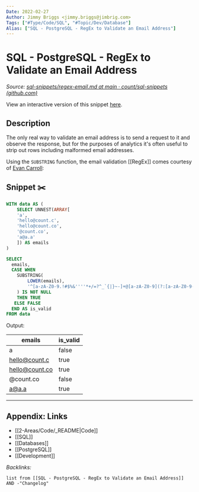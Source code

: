 ```yaml
---
Date: 2022-02-27
Author: Jimmy Briggs <jimmy.briggs@jimbrig.com>
Tags: ["#Type/Code/SQL", "#Topic/Dev/Database"]
Alias: ["SQL - PostgreSQL - RegEx to Validate an Email Address"]
---
```


# SQL - PostgreSQL - RegEx to Validate an Email Address

*Source: [sql-snippets/regex-email.md at main · count/sql-snippets (github.com)](https://github.com/count/sql-snippets/blob/main/postgres/regex-email.md)*

View an interactive version of this snippet [here](https://count.co/n/QLRHXD9dVRG?vm=e).

## Description

The only real way to validate an email address is to send a request to it and observe the response, but for the purposes of analytics it's often useful to strip out rows including malformed email addresses.

Using the `SUBSTRING` function, the email validation [[RegEx]] comes courtesy of [Evan Carroll](https://dba.stackexchange.com/questions/68266/what-is-the-best-way-to-store-an-email-address-in-postgresql/165923#165923):

## Snippet ✂️

```sql
WITH data AS (
    SELECT UNNEST(ARRAY[
    'a',
    'hello@count.c',
    'hello@count.co',
    '@count.co',
    'a@a.a'
    ]) AS emails
)

SELECT
  emails,
  CASE WHEN
    SUBSTRING(
        LOWER(emails),
        '^[a-zA-Z0-9.!#$%&''''*+/=?^_`{|}~-]+@[a-zA-Z0-9](?:[a-zA-Z0-9-]{0,61}[a-zA-Z0-9])?(?:\.[a-zA-Z0-9](?:[a-zA-Z0-9-]{0,61}[a-zA-Z0-9])?)*$'
    ) IS NOT NULL
    THEN TRUE
   ELSE FALSE
  END AS is_valid
FROM data
```

Output:

| emails         | is_valid |
| -------------- | -------- |
| a              | false    |
| hello@count.c  | true     |
| hello@count.co | true     |
| @count.co      | false    |
| a@a.a          | true     |

***

## Appendix: Links

- [[2-Areas/Code/_README|Code]]
- [[SQL]]
- [[Databases]]
- [[PostgreSQL]]
- [[Development]]

*Backlinks:*

```dataview
list from [[SQL - PostgreSQL - RegEx to Validate an Email Address]] AND -"Changelog"
```